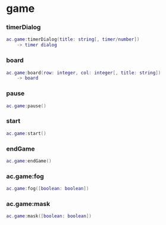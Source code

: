 # game

### timerDialog
```lua
ac.game:timerDialog(title: string[, timer/number])
    -> timer dialog
```

### board
```lua
ac.game:board(row: integer, col: integer[, title: string])
    -> board
```

### pause
```lua
ac.game:pause()
```

### start
```lua
ac.game:start()
```

### endGame
```lua
ac.game:endGame()
```

### ac.game:fog
```lua
ac.game:fog([boolean: boolean])
```

### ac.game:mask
```lua
ac.game:mask([boolean: boolean])
```
